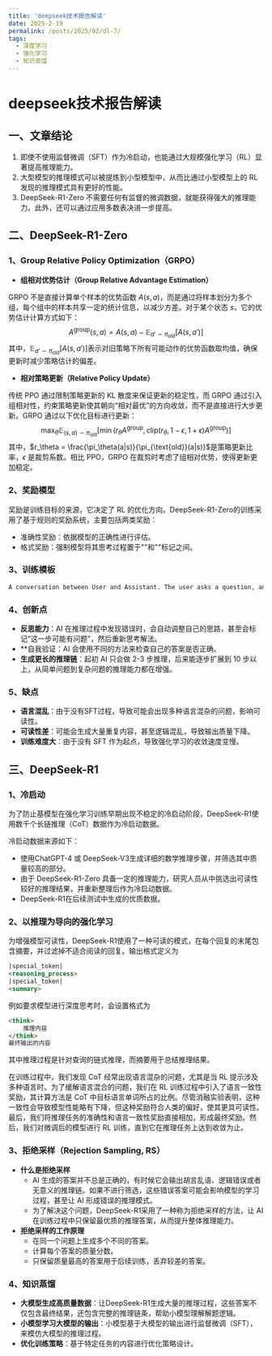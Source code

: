 ```yaml
---
title: 'deepseek技术报告解读'
date: 2025-2-19
permalink: /posts/2025/02/dl-7/
tags:
  - 深度学习
  - 强化学习
  - 知识蒸馏
---
```

# deepseek技术报告解读 #

## 一、文章结论 ##

1.  即使不使用监督微调（SFT）作为冷启动，也能通过大规模强化学习（RL）显著提高推理能力。
2. 大型模型的推理模式可以被提炼到小型模型中，从而比通过小型模型上的 RL 发现的推理模式具有更好的性能。
3. DeepSeek-R1-Zero 不需要任何有监督的微调数据，就能获得强大的推理能力。此外，还可以通过应用多数表决进一步提高。

## 二、DeepSeek-R1-Zero ##

### 1、Group Relative Policy Optimization（GRPO）	 ###

- **组相对优势估计（Group Relative Advantage Estimation）**

GRPO 不是直接计算单个样本的优势函数 $A(s,a)$，而是通过将样本划分为多个组，每个组中的样本共享一定的统计信息，以减少方差。对于某个状态 $s$，它的优势估计计算方式如下：
$$
A^{\text{group}}(s, a) = A(s, a) - \mathbb{E}_{a' \sim \pi_{\text{old}}} [A(s, a')]
$$
其中，$\mathbb{E}_{a' \sim \pi_{\text{old}}} [A(s, a')]$表示对旧策略下所有可能动作的优势函数取均值，确保更新时减少策略估计的偏差。

- **相对策略更新（Relative Policy Update）**

传统 PPO 通过限制策略更新的 KL 散度来保证更新的稳定性，而 GRPO 通过引入组相对性，约束策略更新使其朝向“相对最优”的方向收敛，而不是直接进行大步更新。GRPO 通过以下优化目标进行更新：
$$
\max_{\theta} \mathbb{E}_{(s, a) \sim \pi_{\text{old}}} 
\left[ 
\min\left( r_{\theta} A^{\text{group}}, \text{clip}(r_{\theta}, 1-\epsilon, 1+\epsilon) A^{\text{group}} \right) 
\right]
$$
其中，$r_\theta = \frac{\pi_\theta(a|s)}{\pi_{\text{old}}(a|s)}$是策略更新比率，$\epsilon$ 是裁剪系数。相比 PPO，GRPO 在裁剪时考虑了组相对优势，使得更新更加稳定。

### 2、奖励模型 ###

奖励是训练目标的来源，它决定了 RL 的优化方向。DeepSeek-R1-Zero的训练采用了基于规则的奖励系统，主要包括两类奖励：

- 准确性奖励：依据模型的正确性进行评估。
- 格式奖励：强制模型将其思考过程置于"<think>"和"</think>"标记之间。

### 3、训练模板 ###

```html
A conversation between User and Assistant. The user asks a question, and the Assistant solves it. The assistant first thinks about the reasoning process in the mind and then provides the user with the answer. The reasoning process and answer are enclosed within <think> </think> and <answer> </answer> tags, respectively, i.e., <think> reasoning process here </think> <answer> answer here </answer>. User: prompt. Assistant:
```

### 4、创新点 ###

- **反思能力**：AI 在推理过程中发现错误时，会自动调整自己的思路，甚至会标记“这一步可能有问题”，然后重新思考解法。
- **自我验证：AI 会使用不同的方法来检查自己的答案是否正确。
- **生成更长的推理链**：起初 AI 只会做 2-3 步推理，后来能逐步扩展到 10 步以上，从简单问题到复杂问题的推理能力都在增强。

### 5、缺点 ###

- **语言混乱**：由于没有SFT过程，导致可能会出现多种语言混杂的问题，影响可读性。
- **可读性差**：可能会生成大量重复内容，甚至逻辑混乱，导致输出质量下降。
- **训练难度大**：由于没有 SFT 作为起点，导致强化学习的收敛速度变慢。

## 三、DeepSeek-R1 ##

### 1、冷启动 ###

为了防止基模型在强化学习训练早期出现不稳定的冷启动阶段，DeepSeek-R1使用数千个长链推理（CoT）数据作为冷启动数据。

冷启动数据来源如下：

- 使用ChatGPT-4 或 DeepSeek-V3生成详细的数学推理步骤，并筛选其中质量较高的部分。
- 由于 DeepSeek-R1-Zero 具备一定的推理能力，研究人员从中挑选出可读性较好的推理结果，并重新整理后作为冷启动数据。
- DeepSeek-R1在后续测试中生成的优质数据。

### **2、以推理为导向的强化学习** ###

为增强模型可读性，DeepSeek-R1使用了一种可读的模式，在每个回复的末尾包含摘要，并过滤掉不适合阅读的回复。输出格式定义为 

```html
|special_token|
<reasoning_process>
|special_token|
<summary>
```

例如要求模型进行深度思考时，会设置格式为

```html
<think>
	推理内容
</think>
最终输出的内容
```

其中推理过程是针对查询的链式推理，而摘要用于总结推理结果。

在训练过程中，我们发现 CoT 经常出现语言混杂的问题，尤其是当 RL 提示涉及多种语言时。为了缓解语言混合的问题，我们在 RL 训练过程中引入了语言一致性奖励，其计算方法是 CoT 中目标语言单词所占的比例。尽管消融实验表明，这种一致性会导致模型性能略有下降，但这种奖励符合人类的偏好，使其更具可读性。最后，我们将推理任务的准确性和语言一致性奖励直接相加，形成最终奖励。然后，我们对微调后的模型进行 RL 训练，直到它在推理任务上达到收敛为止。

### 3、拒绝采样（Rejection Sampling, RS） ###

- **什么是拒绝采样**
  - AI 生成的答案并不总是正确的，有时候它会输出胡言乱语、逻辑错误或者无意义的推理链。如果不进行筛选，这些错误答案可能会影响模型的学习过程，甚至让 AI 形成错误的推理模式。
  - 为了解决这个问题，DeepSeek-R1采用了一种称为拒绝采样的方法，让 AI 在训练过程中只保留最优质的推理答案，从而提升整体推理能力。
- **拒绝采样的工作原理**
  - 在同一个问题上生成多个不同的答案。
  - 计算每个答案的质量分数。
  - 只保留质量最高的答案用于后续训练，丢弃较差的答案。


### 4、知识蒸馏 ###

- **大模型生成高质量数据**：让DeepSeek-R1生成大量的推理过程，这些答案不仅包含最终结果，还包含完整的推理链条，帮助小模型理解解题逻辑。
- **小模型学习大模型的输出**：小模型基于大模型的输出进行监督微调（SFT），来模仿大模型的推理过程。
- **优化训练策略**：基于特定任务的内容进行优化策略设计。



